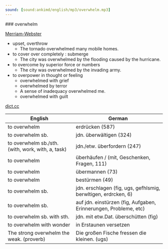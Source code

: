 ```yaml
---
sound: [sound:ankimd/english/mp3/overwhelm.mp3]
---
```


\### overwhelm

[Merriam-Webster](https://www.merriam-webster.com/dictionary/overwhelm)

- upset, overthrow
    - The tornado overwhelmed many mobile homes.
- to cover over completely : submerge
    - The city was overwhelmed by the flooding caused by the hurricane.
- to overcome by superior force or numbers
    - The city was overwhelmed by the invading army.
- to overpower in thought or feeling
    - overwhelmed with grief
    - overwhelmed by terror
    - A sense of inadequacy overwhelmed me.
    - overwhelmed with guilt

[dict.cc](https://www.dict.cc/overwhelm)

| English        | German       |
| -------------- | ------------ |
| to overwhelm | erdrücken (587) |
| to overwhelm sb. | jdn. überwältigen (324) |
| to overwhelm sb./sth. (with, work, with, a, task) | jdn./etw. überfordern (247) |
| to overwhelm | überhäufen / (mit, Geschenken, Fragen, 111) |
| to overwhelm | übermannen (73) |
| to overwhelm | bestürmen (49) |
| to overwhelm sb. | jdn. erschlagen (fig, ugs, gefhlsmig, berwltigen, erdrcken, 6) |
| to overwhelm sb. | auf jdn. einstürzen (fig, Aufgaben, Erinnerungen, Probleme, etc) |
| to overwhelm sb. with sth. | jdn. mit etw.Dat. überschütten (fig) |
| to overwhelm with wonder | in Erstaunen versetzen |
| The strong overwhelm the weak. (proverb) | Die großen Fische fressen die kleinen. (ugs) |
